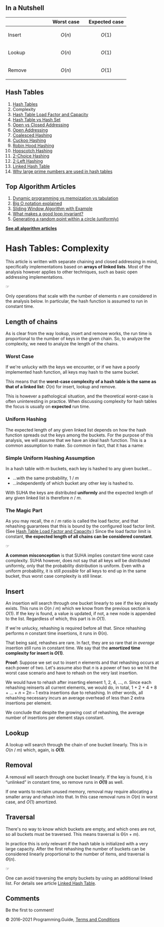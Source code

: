 



## In a Nutshell

<table><colgroup><col style="width: 33%" /><col style="width: 33%" /><col style="width: 33%" /></colgroup><thead><tr class="header"><th style="text-align: left;"> </th><th style="text-align: center;">Worst case</th><th style="text-align: center;">Expected case</th></tr></thead><tbody><tr class="odd"><td style="text-align: left;">Insert</td><td style="text-align: center;"><p><em>O</em>(<em>n</em>)</p></td><td style="text-align: center;"><p><em>O</em>(1)</p></td></tr><tr class="even"><td style="text-align: left;">Lookup</td><td style="text-align: center;"><p><em>O</em>(<em>n</em>)</p></td><td style="text-align: center;"><p><em>O</em>(1)</p></td></tr><tr class="odd"><td style="text-align: left;">Remove</td><td style="text-align: center;"><p><em>O</em>(<em>n</em>)</p></td><td style="text-align: center;"><p><em>O</em>(1)</p></td></tr></tbody></table>

## Hash Tables

1.  [Hash Tables](hash-tables.html)
2.  Complexity
3.  [Hash Table Load Factor and Capacity](hash-table-load-factor-and-capacity.html)
4.  [Hash Table vs Hash Set](hash-table-vs-hash-set.html)
5.  [Open vs Closed Addressing](hash-tables-open-vs-closed-addressing.html)
6.  [Open Addressing](hash-tables-open-addressing.html)
7.  [Coalesced Hashing](coalesced-hashing.html)
8.  [Cuckoo Hashing](cuckoo-hashing.html)
9.  [Robin Hood Hashing](robin-hood-hashing.html)
10. [Hopscotch Hashing](hopscotch-hashing.html)
11. [2-Choice Hashing](2-choice-hashing.html)
12. [2-Left Hashing](2-left-hashing.html)
13. [Linked Hash Table](linked-hash-table.html)
14. [Why large prime numbers are used in hash tables](prime-numbers-in-hash-tables.html)



## Top Algorithm Articles

1.  [Dynamic programming vs memoization vs tabulation](dynamic-programming-vs-memoization-vs-tabulation.html)
2.  [Big O notation explained](big-o-notation-explained.html)
3.  [Sliding Window Algorithm with Example](sliding-window-example.html)
4.  [What makes a good loop invariant?](what-makes-a-good-loop-invariant.html)
5.  [Generating a random point within a circle (uniformly)](random-point-within-circle.html)

[**See all algorithm articles**](algorithms.html)

# Hash Tables: Complexity

This article is written with separate chaining and closed addressing in mind, specifically implementations based on **arrays of linked lists**. Most of the analysis however applies to other techniques, such as basic open addressing implementations.

☞

Only operations that scale with the number of elements _n_ are considered in the analysis below. In particular, the hash function is assumed to run in constant time.

## Length of chains

As is clear from the way lookup, insert and remove works, the run time is proportional to the number of keys in the given chain. So, to analyze the complexity, we need to analyze the length of the chains.

### Worst Case

If we're unlucky with the keys we encounter, or if we have a poorly implemented hash function, all keys may hash to the same bucket.

This means that the **worst-case complexity of a hash table is the same as that of a linked list**: _O_(_n_) for insert, lookup and remove.

This is however a pathological situation, and the theoretical worst-case is often uninteresting in practice. When discussing complexity for hash tables the focus is usually on **expected** run time.

### Uniform Hashing

The expected length of any given linked list depends on how the hash function spreads out the keys among the buckets. For the purpose of this analysis, we will assume that we have an ideal hash function. This is a common assumption to make. So common in fact, that it has a name:

### Simple Uniform Hashing Assumption

In a hash table with _m_ buckets, each key is hashed to any given bucket…

- …with the same probability, 1 / *m*
- …independently of which bucket any other key is hashed to.

With SUHA the keys are distributed **uniformly** and the expected length of any given linked list is therefore <span class="no-wrap">*n* / *m*</span>.

### The Magic Part

As you may recall, the <span class="no-wrap">*n* / *m*</span> ratio is called the load factor, and that rehashing guarantees that this is bound by the configured load factor limit. (See [Hash Table Load Factor and Capacity](hash-table-load-factor-and-capacity.html).) Since the load factor limit is constant, **the expected length of all chains can be considered constant**.

☞

**A common misconception** is that SUHA implies constant time worst case complexity. SUHA however, does not say that all keys _will_ be distributed uniformly, only that the probability distribution is uniform. Even with a uniform probability, it is still _possible_ for all keys to end up in the same bucket, thus worst case complexity is still linear.

## Insert

An insertion will search through one bucket linearly to see if the key already exists. This runs in <span class="no-wrap">_O_(*n* / *m*)</span> which we know from the previous section is _O_(1). If the key is found, a value is updated, if not, a new node is appended to the list. Regardless of which, this part is in _O_(1).

If we're unlucky, rehashing is required before all that. Since rehashing performs _n_ constant time insertions, it runs in Θ(_n_).

That being said, rehashes are rare. In fact, they are so rare that _in average_ insertion still runs in constant time. We say that the **amortized time complexity for insert is _O_(1)**.

**Proof:** Suppose we set out to insert _n_ elements and that rehashing occurs at each power of two. Let's assume also that _n_ is a power of two so we hit the worst case scenario and have to rehash on the very last insertion.

We would have to rehash after inserting element 1, 2, 4, …, _n_. Since each rehashing reinserts all current elements, we would do, in total, <span class="no-wrap">1 + 2 + 4 + 8 + … + _n_ = 2*n* − 1</span> extra insertions due to rehashing. In other words, all rehashing necessary incurs an average overhead of less than 2 extra insertions per element.

We conclude that despite the growing cost of rehashing, the average number of insertions per element stays constant.

## Lookup

A lookup will search through the chain of one bucket linearly. This is in <span class="no-wrap">_O_(*n* / *m*)</span> which, again, is **_O_(1)**.

## Removal

A removal will search through one bucket linearly. If the key is found, it is “unlinked” in constant time, so remove runs in **_O_(1)** as well.

If one wants to reclaim unused memory, removal may require allocating a smaller array and rehash into that. In this case removal runs in _O_(_n_) in worst case, and _O_(1) amortized.

## Traversal

There's no way to know which buckets are empty, and which ones are not, so all buckets must be traversed. This means traversal is <span class="no-wrap">Θ(_n_ + _m_)</span>.

In practice this is only relevant if the hash table is initialized with a very large capacity. After the first rehashing the number of buckets can be considered linearly proportional to the number of items, and traversal is _Θ_(_n_).

☞

One can avoid traversing the empty buckets by using an additional linked list. For details see article [Linked Hash Table](linked-hash-table.html).

## Comments

Be the first to comment!

© 2016–2021 Programming.Guide, [Terms and Conditions](terms-and-conditions.html)
